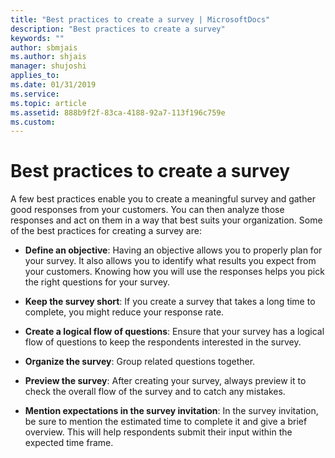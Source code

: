 ```yaml
---
title: "Best practices to create a survey | MicrosoftDocs"
description: "Best practices to create a survey"
keywords: ""
author: sbmjais
ms.author: shjais
manager: shujoshi
applies_to: 
ms.date: 01/31/2019
ms.service: 
ms.topic: article
ms.assetid: 888b9f2f-83ca-4188-92a7-113f196c759e
ms.custom: 
---
```

# Best practices to create a survey

A few best practices enable you to create a meaningful survey and gather good responses from your customers. You can then analyze those responses and act on them in a way that best suits your organization. Some of the best practices for creating a survey are:

- **Define an objective**: Having an objective allows you to properly plan for your survey. It also allows you to identify what results you expect from your customers. Knowing how you will use the responses helps you pick the right questions for your survey.

- **Keep the survey short**: If you create a survey that takes a long time to complete, you might reduce your response rate.

- **Create a logical flow of questions**: Ensure that your survey has a logical flow of questions to keep the respondents interested in the survey.

- **Organize the survey**: Group related questions together.

- **Preview the survey**: After creating your survey, always preview it to check the overall flow of the survey and to catch any mistakes.

- **Mention expectations in the survey invitation**: In the survey invitation, be sure to mention the estimated time to complete it and give a brief overview. This will help respondents submit their input within the expected time frame.

